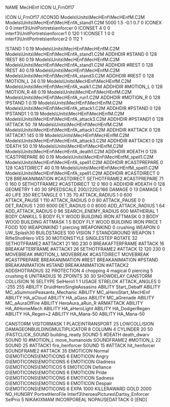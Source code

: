 NAME MecHEnf
ICON U_FrnOf17


ICON U_FrnOf17
/ICON3D Models\Units\MecHEnf\MecHEnfM.C2M Models\Units\MecHEnf\MecHEnfA_stand1.C2M 5000 1.5 -0.1 0.7 0 
ICONEX 0 0 interf3\UnitPortrets\enforcer 0
ICONSET 4 0 0 interf3\UnitPortrets\enforcer1 0 120 1
ICONSET 1 0 0 interf3\UnitPortrets\enforcer2 0 112 1

!STAND          1 0.19 Models\Units\MecHEnf\MecHEnfM.C2M Models\Units\MecHEnf\MecHEnfA_stand1.C2M
ADDHDIR #STAND 0 128
!REST          80 0.19 Models\Units\MecHEnf\MecHEnfM.C2M Models\Units\MecHEnf\MecHEnfA_stand1.C2M
ADDHDIR #REST 0 128
!REST          40 0.19 Models\Units\MecHEnf\MecHEnfM.C2M Models\Units\MecHEnf\MecHEnfA_stand3.C2M
ADDHDIR #REST 0 128
!MOTION_L      24 0.19 Models\Units\MecHEnf\MecHEnfM.C2M Models\Units\MecHEnf\MecHEnfA_walk1.C2M
ADDHDIR #MOTION_L 0 128
!MOTION_R      48 0.19 Models\Units\MecHEnf\MecHEnfM.C2M Models\Units\MecHEnf\MecHEnfA_run1.C2M
ADDHDIR #MOTION_R 0 128
!PSTAND        1  0.19 Models\Units\MecHEnf\MecHEnfM.C2M Models\Units\MecHEnf\MecHEnfA_attack1.C2M
ADDHDIR #PSTAND 0 128
!PSTAND1        1  0.19 Models\Units\MecHEnf\MecHEnfM.C2M Models\Units\MecHEnf\MecHEnfA_attack3.C2M
ADDHDIR #PSTAND1 0 128 
!ATTACK       50 .19 Models\Units\MecHEnf\MecHEnfM.C2M Models\Units\MecHEnf\MecHEnfA_attack1.C2M
ADDHDIR #ATTACK 0 128
!ATTACK1        145 0.19 Models\Units\MecHEnf\MecHEnfM.C2M Models\Units\MecHEnf\MecHEnfA_attack3.C2M
ADDHDIR #ATTACK1 0 128
!DEATH         50 0.19 Models\Units\MecHEnf\MecHEnfM.C2M Models\Units\MecHEnf\MecHEnfA_death1.C2M
ADDHDIR #DEATH 0 128
!CASTPREPARE   80 0.19 Models\Units\MecHEnf\MecHEnfM_spell1.C2M  Models\Units\MecHEnf\MecHEnfA_spell1.C2M 
ADDHDIR #CASTPREPARE 0 128
!CASTDIRECT    40 0.19 Models\Units\MecHEnf\MecHEnfM_spell1.C2M  Models\Units\MecHEnf\MecHEnfA_spell1.C2M 
ADDHDIR #CASTDIRECT 0 128
BREAKANIMATION #CASTDIRECT
SETHOTFRAME2 #CASTPREPARE 71 0 160 0
SETHOTFRAME2 #CASTDIRECT 12 0 160 0
ADDHDIR #DEATH 0 128
GEOMETRY 1 40 30
SPEEDSCALE 200//220//166
DAMAGE   0 13
DAMAGE   1 40
LIFE     350
RECTANGLE 0 1 35 70
ATTACK_RADIUS 1 0 600
ATTACK_PAUSE 1 110 
ATTACK_RADIUS 0 0 80
ATTACK_PAUSE 0 0
DET_RADIUS 1 200 8000
DET_RADIUS 0 0 8000
ADD_ATTACK_RADIUS 1 64
ADD_ATTACK_RADIUS 0 96
SEARCH_ENEMY_RADIUS 600
MATHERIAL 1 BODY
CANKILL 5 BODY FLY WOOD BUILDING IRON
ATTMASK 0 3 BODY WOOD BUILDING
ATTMASK 1 5 BODY FLY WOOD BUILDING IRON
PRICE 1 FOOD 100
WEAPONKIND 1 piercing
WEAPONKIND 0 crushing
WEAPON 0 UW_Splash30
BUILDSTAGES 100
VISION 7
STANDGROUND
WEAPON 1 RifleShotHero
VES 30
MOTIONSTYLE SINGLESTEP
ROTATE 32
SETHOTFRAME2 #ATTACK1 21 160 230 0
BREAKAFTERFRAME #ATTACK 16
BREAKAFTERFRAME #ATTACK1 26
SETHOTFRAME2 #ATTACK 12 120 230 0
MOVEBREAK #MOTION_L
MOVEBREAK #CASTDIRECT
MOVEBREAK #CASTPREPARE
BREAKANIMATION #REST
BREAKANIMATION #PSTAND
BREAKANIMATION #STAND
BREAKANIMATION #ATTACK2
ADDSHOTRADIUS 32
PROTECTION 4 chopping 4 magical 0 piercing 5 crushing 6
UNITRADIUS 16
ZPOINTS 30 30
SHOWDELAY
CANSTORM
COLLISION 16
SELTYPE SelHero1 1 1
USAGE STRELOK
ATTACK_ANGLES		0 -255 255
ABILITY DruidHeroSingleAssasins
ABILITY Start_Debaff
ABILITY MC_aSummonPeasants_Mechanic
ABILITY MC_aHeroStart_MecHEnf
ABILITY HA_aCloud
ABILITY HA_aGass
ABILITY MC_aGrenade
ABILITY MC_aAuraOfFire
ABILITY HeroAura_aRun_R
ARMATTACK
ABILITY HA_AtHomeMech
ABILITY HA_aHeroLight
ABILITY HA_DodgerRegen
ABILITY HA_Regen+2
ABILITY HA_Mana-50
ABILITY HA_Mana-50

CANSTORM
VISITORMASK 1
PLACEINTRANSPORT 25
LOWCOLLISION
DAMAGEONBUILDINGMULTIPLICATOR 8
COLUMN 4
CYLINDER 20 50
/FASTCLICK_SOUND building_ready
SOUND 5 #DEATH death_dwarv
SOUND 10 #MOTION_L move_humanoids
SOUNDFRAME2 #MOTION_L 22
SOUND 25 #ATTACK1 fire_henforcer
SOUND 15 #ATTACK hit_henforcer
SOUNDFRAME2 #ATTACK 35
EMOTICON Normal G\EMOTICONS\EMOTICONS 6
EMOTICON Angry G\EMOTICONS\EMOTICONS 6
EMOTICON Gladness G\EMOTICONS\EMOTICOS 6
EMOTICON Defiance G\EMOTICONS\EMOTICONS 6
EMOTICON Pride G\EMOTICONS\EMOTICONS 6
EMOTICON Sadness G\EMOTICONS\EMOTICONS 6
EMOTICON Despair G\EMOTICONS\EMOTICONS 6
EXPA 1000
KILLERAWARD             GOLD 2000
NO_HUNGRY
PortretHeroFile Interf3\heroesPictures\Dartsy_Enforcer
SelPrio 5
NIKAKIXMAM
INCORPOREAL
NOPAUSEDATTACK 0
[END]
